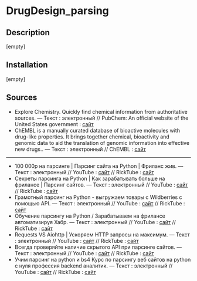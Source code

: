 # DrugDesign_parsing

## Description
[empty]

## Installation
[empty]

## Sources
  * Explore Chemistry. Quickly find chemical information from authoritative sources. — Текст : электронный // PubChem: An official website of the United States government : [сайт](https://pubchem.ncbi.nlm.nih.gov/)
  * ChEMBL is a manually curated database of bioactive molecules with drug-like properties. It brings together chemical, bioactivity and genomic data to aid the translation of genomic information into effective new drugs.. — Текст : электронный // ChEMBL : [сайт](https://www.ebi.ac.uk/chembl)

<hr></hr>

  * 100 000р на парсинге | Парсинг сайта на Python | Фриланс жив. — Текст : электронный // YouTube : [сайт](https://www.youtube.com/watch?v=660ZNKyuTEM) // RickTube : [сайт](https://ricktube.ru/video?q=https%3A%2F%2Fwww.youtube.com%2Fwatch%3Fv%3D660ZNKyuTEM)
  * Секреты парсинга на Python | Как зарабатывать больше на фрилансе | Парсинг сайтов. — Текст : электронный // YouTube : [сайт](https://www.youtube.com/watch?v=2mHxiCn9kBU) // RickTube : [сайт](https://ricktube.ru/video?q=https%3A%2F%2Fwww.youtube.com%2Fwatch%3Fv%3D2mHxiCn9kBU)
  * Грамотный парсинг на Python - выгружаем товары с Wildberries с помощью API. — Текст : электронный // YouTube : [сайт](https://www.youtube.com/watch?v=Ti1s-F9Ug3A) // RickTube : [сайт](https://ricktube.ru/video?q=https%3A%2F%2Fwww.youtube.com%2Fwatch%3Fv%3DTi1s-F9Ug3A)
  * Обучение парсингу на Python / Зарабатываем на фрилансе автоматизируя Хабр. — Текст : электронный // YouTube : [сайт](https://www.youtube.com/watch?v=S89MbpFmaRQ) // RickTube : [сайт](https://ricktube.ru/video?q=https%3A%2F%2Fwww.youtube.com%2Fwatch%3Fv%3DS89MbpFmaRQ)
  * Requests VS Aiohttp | Ускоряем HTTP запросы на максимум. — Текст : электронный // YouTube : [сайт](https://www.youtube.com/watch?v=8_NfLSw79fY) // RickTube : [сайт](https://ricktube.ru/video?q=https%3A%2F%2Fwww.youtube.com%2Fwatch%3Fv%3D8_NfLSw79fY)
  * Всегда проверяйте наличие скрытого API при парсинге сайтов. — Текст : электронный // YouTube : [сайт](https://www.youtube.com/watch?v=b9UuGxfvgAY) // RickTube : [сайт](https://ricktube.ru/video?q=https%3A%2F%2Fwww.youtube.com%2Fwatch%3Fv%3Db9UuGxfvgAY)
  * Учим парсинг на python и bs4 Курс по парсингу веб сайтов на python с нуля профессия backend аналитик. — Текст : электронный // YouTube : [сайт](https://www.youtube.com/watch?v=lOfm04oLD1U) // RickTube : [сайт](https://ricktube.ru/video?q=https%3A%2F%2Fwww.youtube.com%2Fwatch%3Fv%3DlOfm04oLD1U)